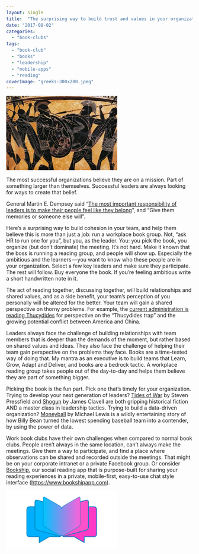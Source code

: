 ```yaml
---
layout: single
title:  "The surprising way to build trust and values in your organization"
date: "2017-08-02"
categories: 
  - "book-clubs"
tags: 
  - "book-club"
  - "books"
  - "leadership"
  - "mobile-apps"
  - "reading"
coverImage: "greeks-300x200.jpeg"
---
```


![](/assets/images/greeks-300x200.jpeg)

The most successful organizations believe they are on a mission. Part of something larger than themselves. Successful leaders are always looking for ways to create that belief.

General Martin E. Dempsey said “[The most important responsibility of leaders is to make their people feel like they belong](https://www.linkedin.com/pulse/leadership-principle-1-give-them-memories-general-martin-e-dempsey)”, and “Give them memories or someone else will”.

Here’s a surprising way to build cohesion in your team, and help them believe this is more than just a job: run a workplace book group. Not, “ask HR to run one for you”, but you, as the leader. You: you pick the book, you organize (but don’t dominate) the meeting. It’s not hard. Make it known that the boss is running a reading group, and people will show up. Especially the ambitious and the learners — you want to know who these people are in your organization. Select a few key leaders and make sure they participate. The rest will follow. Buy everyone the book. If you’re feeling ambitious write a short handwritten note in it.

The act of reading together, discussing together, will build relationships and shared values, and as a side benefit, your team’s perception of you personally will be altered for the better. Your team will gain a shared perspective on thorny problems. For example, the [current administration is reading Thucydides](http://www.politico.com/magazine/story/2017/06/21/why-the-white-house-is-reading-greek-history-215287) for perspective on the “Thucydides trap” and the growing potential conflict between America and China.

Leaders always face the challenge of building relationships with team members that is deeper than the demands of the moment, but rather based on shared values and ideas. They also face the challenge of helping their team gain perspective on the problems they face. Books are a time-tested way of doing that. My mantra as an executive is to build teams that Learn, Grow, Adapt and Deliver, and books are a bedrock tactic. A workplace reading group takes people out of the day-to-day and helps them believe they are part of something bigger.

Picking the book is the fun part. Pick one that’s timely for your organization. Trying to develop your next generation of leaders? [Tides of War](https://www.thehawaiiproject.com/book/Tides-of-War--by--Steven-Pressfield--91611) by Steven Pressfield and [Shogun](https://www.linkedin.com/pulse/playing-long-game-mark-watkins) by James Clavell are both gripping historical fiction AND a master class in leadership tactics. Trying to build a data-driven organization? [Moneyball](https://www.thehawaiiproject.com/book/Moneyball-The-Art-of-Winning-an-Unfair-Game--by--Michael-Lewis--42812) by Michael Lewis is a wildly entertaining story of how Billy Bean turned the lowest spending baseball team into a contender, by using the power of data.

Work book clubs have their own challenges when compared to normal book clubs. People aren’t always in the same location, can’t always make the meetings. Give them a way to participate, and find a place where observations can be shared and recorded outside the meetings. That might be on your corporate intranet or a private Facebook group. Or consider [Bookship](https://www.bookshipapp.com), our social reading app that is purpose-built for sharing your reading experiences in a private, mobile-first, easy-to-use chat style interface (https://www.bookshipapp.com).

![](/assets/images/bookshiplogo_card-300x157.png)
